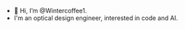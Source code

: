 - 👋 Hi, I’m @Wintercoffee1.
- I'm an optical design engineer, interested in code and AI.

<!---
Wintercoffee1/Wintercoffee1 is a ✨ special ✨ repository because its `README.md` (this file) appears on your GitHub profile.
You can click the Preview link to take a look at your changes.
--->
